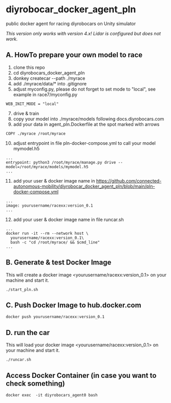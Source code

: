 # diyrobocar_docker_agent_pln
public docker agent for racing diyrobocars on Unity simulator

*This version only works with version 4.x! Lidar is configured but does not work.*


## A. HowTo prepare your own model to race

1. clone this repo
2. cd diyrobocars_docker_agent_pln
3. donkey createcar --path ./myrace
4. add ./myrace/data/* into .gitignore
5. adjust myconfig.py, please do not forget to set mode to "local", see example in race7/myconfig.py
```
WEB_INIT_MODE = "local"   
```
7. drive & train 
8. copy your model into ./myrace/models following docs.diyrobocars.com
9. add your data in agent_pln.Dockerfile at the spot marked with arrows
```
COPY ./myrace /root/myrace
```
10. adjust entrypoint in file pln-docker-compose.yml to call your model mymodel.h5
```
...
entrypoint: python3 /root/myrace/manage.py drive --model=/root/myrace/models/mymodel.h5
...
```
11. add your user & docker image name in https://github.com/connected-autonomous-mobility/diyrobocar_docker_agent_pln/blob/main/pln-docker-compose.yml
```
...
image: yourusername/racexx:version_0.1
...
```
12. add your user & docker image name in file runcar.sh
```
...
docker run -it --rm --network host \
  yourusername/racexx:version_0.1\
  bash -c "cd /root/myrace/ && $cmd_line"
...
```

## B. Generate & test Docker Image
This will create a docker image <yourusername/racexx:version_0.1> on your machine and start it. 
```
./start_pln.sh
```
## C. Push Docker Image to hub.docker.com
```
docker push yourusername/racexx:version_0.1
```

## D. run the car
This will load your docker image <yourusername/racexx:version_0.1> on your machine and start it. 
```
./runcar.sh
```

## Access Docker Container (in case you want to check something)
```
docker exec  -it diyrobocars_agent0 bash
```


